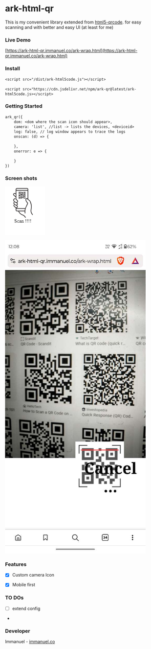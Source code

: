 # ark-html-qr
This is my convenient library extended from [html5-qrcode](https://github.com/mebjas/html5-qrcode). for easy scanning and with better and easy UI (at least for me)
### Live Demo
[https://ark-html-qr.immanuel.co/ark-wrap.html](https://ark-html-qr.immanuel.co/ark-wrap.html)
### Install
    <script src="/dist/ark-html5code.js"></script>

    <script src="https://cdn.jsdelivr.net/npm/ark-qr@latest/ark-html5code.js></script>
### Getting Started

    ark_qr({
	    dom: <dom where the scan icon should appear>,
	    camera: 'list', //list -> lists the devices, <deviceid>
	    log: false, // log window appears to trace the logs
	    onscan: (d) => {

        },
        onerror: e => {

        }
    })

### Screen shots
![Scanner Image](/img_1.PNG "Scanner Image with in dom")

![Scanning Image](/mob_ss.png "Ongoping scanner image")

### Features
- [x] Custom camera Icon
- [x] Mobile first


### TO DOs
- [ ]  extend config
- 
### Developer
Immanuel - [immanuel.co](immanuel.co)